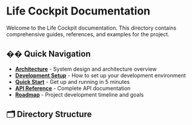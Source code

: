 # Life Cockpit Documentation

Welcome to the Life Cockpit documentation. This directory contains comprehensive guides, references, and examples for the project.

## �� Quick Navigation

- **[Architecture](architecture.md)** - System design and architecture overview
- **[Development Setup](guides/development-setup.md)** - How to set up your development environment
- **[Quick Start](examples/quick-start.md)** - Get up and running in 5 minutes
- **[API Reference](api-reference.md)** - Complete API documentation
- **[Roadmap](roadmap.md)** - Project development timeline and goals

## 🗂️ Directory Structure
